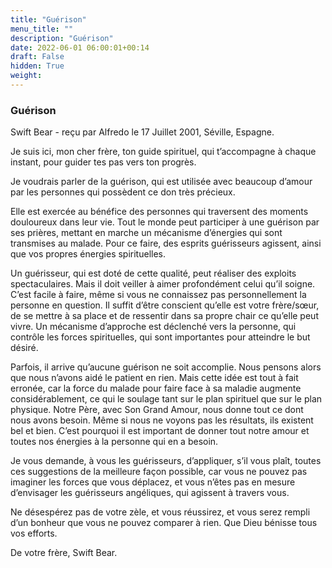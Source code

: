 ```yaml
---
title: "Guérison"
menu_title: ""
description: "Guérison"
date: 2022-06-01 06:00:01+00:14
draft: False
hidden: True
weight:
---
```

### Guérison

Swift Bear - reçu par Alfredo le 17 Juillet 2001, Séville, Espagne.

Je suis ici, mon cher frère, ton guide spirituel, qui t’accompagne à chaque instant, pour guider tes pas vers ton progrès.

Je voudrais parler de la guérison, qui est utilisée avec beaucoup d’amour par les personnes qui possèdent ce don très précieux.

Elle est exercée au bénéfice des personnes qui traversent des moments douloureux dans leur vie. Tout le monde peut participer à une guérison par ses prières, mettant en marche un mécanisme d’énergies qui sont transmises au malade. Pour ce faire, des esprits guérisseurs agissent, ainsi que vos propres énergies spirituelles.

Un guérisseur, qui est doté de cette qualité, peut réaliser des exploits spectaculaires. Mais il doit veiller à aimer profondément celui qu’il soigne. C’est facile à faire, même si vous ne connaissez pas personnellement la personne en question. Il suffit d’être conscient qu’elle est votre frère/sœur, de se mettre à sa place et de ressentir dans sa propre chair ce qu’elle peut vivre. Un mécanisme d’approche est déclenché vers la personne, qui contrôle les forces spirituelles, qui sont importantes pour atteindre le but désiré.

Parfois, il arrive qu’aucune guérison ne soit accomplie. Nous pensons alors que nous n’avons aidé le patient en rien. Mais cette idée est tout à fait erronée, car la force du malade pour faire face à sa maladie augmente considérablement, ce qui le soulage tant sur le plan spirituel que sur le plan physique. Notre Père, avec Son Grand Amour, nous donne tout ce dont nous avons besoin. Même si nous ne voyons pas les résultats, ils existent bel et bien. C’est pourquoi il est important de donner tout notre amour et toutes nos énergies à la personne qui en a besoin.

Je vous demande, à vous les guérisseurs, d’appliquer, s’il vous plaît, toutes ces suggestions de la meilleure façon possible, car vous ne pouvez pas imaginer les forces que vous déplacez, et vous n’êtes pas en mesure d’envisager les guérisseurs angéliques, qui agissent à travers vous.

Ne désespérez pas de votre zèle, et vous réussirez, et vous serez rempli d’un bonheur que vous ne pouvez comparer à rien. Que Dieu bénisse tous vos efforts.

De votre frère, Swift Bear.
